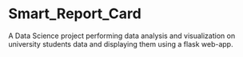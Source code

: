 # Smart_Report_Card
A Data Science project performing data analysis and visualization on university students data and displaying them using a flask web-app.
